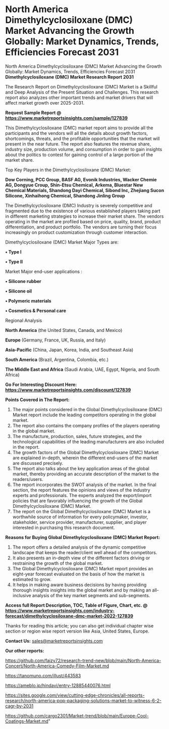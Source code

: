 # North America Dimethylcyclosiloxane (DMC) Market Advancing the Growth Globally: Market Dynamics, Trends, Efficiencies Forecast 2031
North America Dimethylcyclosiloxane (DMC) Market Advancing the Growth Globally: Market Dynamics, Trends, Efficiencies Forecast 2031
<strong>Dimethylcyclosiloxane (DMC) Market Research Report 2031</strong>

The Research Report on Dimethylcyclosiloxane (DMC) Market is a Skillful and Deep Analysis of the Present Situation and Challenges. This research report also analyzes other important trends and market drivers that will affect market growth over 2025-2031.

<strong>Request Sample Report @ <a href=https://www.marketreportsinsights.com/sample/127839>https://www.marketreportsinsights.com/sample/127839</a></strong>

This Dimethylcyclosiloxane (DMC) market report aims to provide all the participants and the vendors will all the details about growth factors, shortcomings, threats, and the profitable opportunities that the market will present in the near future. The report also features the revenue share, industry size, production volume, and consumption in order to gain insights about the politics to contest for gaining control of a large portion of the market share.

Top Key Players in the Dimethylcyclosiloxane (DMC) Market:

<strong>Dow Corning, PCC Group, BASF AG, Evonik Industries, Wacker Chemie AG, Dongyue Croup, Shin-Etsu Chemical, Arkema, Bluestar New Chemical Materials, Shandong Dayi Chemical, Sibond Inc, Zhejiang Sucon Silicone, Xinhaihong Chemical, Shandong Jinling Group</strong>

The Dimethylcyclosiloxane (DMC) Industry is severely competitive and fragmented due to the existence of various established players taking part in different marketing strategies to increase their market share. The vendors operating in the market are profiled based on price, quality, brand, product differentiation, and product portfolio. The vendors are turning their focus increasingly on product customization through customer interaction.

Dimethylcyclosiloxane (DMC) Market Major Types are:

<strong>• Type I

• Type II</strong>

Market Major end-user applications :

<strong>• Silicone rubber

• Silicone oil

• Polymeric materials

• Cosmetics & Personal care</strong>

Regional Analysis

</u><strong><b>North America</b></strong> (the United States, Canada, and Mexico)

<strong><b>Europe </b></strong>(Germany, France, UK, Russia, and Italy)

<strong><b>Asia-Pacific</b></strong> (China, Japan, Korea, India, and Southeast Asia)

<strong><b>South America</b></strong> (Brazil, Argentina, Colombia, etc.)

<strong><b>The Middle East and Africa</b></strong> (Saudi Arabia, UAE, Egypt, Nigeria, and South Africa)

<strong>Go For Interesting Discount Here: <a href=https://www.marketreportsinsights.com/discount/127839>https://www.marketreportsinsights.com/discount/127839</a></strong>

<strong>Points Covered in The Report:</strong>
<ol>
  <li>The major points considered in the Global Dimethylcyclosiloxane (DMC) Market report include the leading competitors operating in the global market.</li>
  <li>The report also contains the company profiles of the players operating in the global market.</li>
  <li>The manufacture, production, sales, future strategies, and the technological capabilities of the leading manufacturers are also included in the report.</li>
  <li>The growth factors of the Global Dimethylcyclosiloxane (DMC) Market are explained in-depth, wherein the different end-users of the market are discussed precisely.</li>
  <li>The report also talks about the key application areas of the global market, thereby providing an accurate description of the market to the readers/users.</li>
  <li>The report incorporates the SWOT analysis of the market. In the final section, the report features the opinions and views of the industry experts and professionals. The experts analyzed the export/import policies that are favorably influencing the growth of the Global Dimethylcyclosiloxane (DMC) Market.</li>
  <li>The report on the Global Dimethylcyclosiloxane (DMC) Market is a worthwhile source of information for every policymaker, investor, stakeholder, service provider, manufacturer, supplier, and player interested in purchasing this research document.</li>
</ol>
<strong>Reasons for Buying Global Dimethylcyclosiloxane (DMC) Market Report:</strong>

<ol>
  <li>The report offers a detailed analysis of the dynamic competitive landscape that keeps the reader/client well ahead of the competitors.</li>
  <li>It also presents an in-depth view of the different factors driving or restraining the growth of the global market.</li>
  <li>The Global Dimethylcyclosiloxane (DMC) Market report provides an eight-year forecast evaluated on the basis of how the market is estimated to grow.</li>
  <li>It helps in making aware business decisions by having providing thorough insights insights into the global market and by making an all-inclusive analysis of the key market segments and sub-segments.</li>
</ol>
<strong>Access full Report Description, TOC, Table of Figure, Chart, etc. @ <a href=https://www.marketreportsinsights.com/industry-forecast/dimethylcyclosiloxane-dmc-market-2022-127839>https://www.marketreportsinsights.com/industry-forecast/dimethylcyclosiloxane-dmc-market-2022-127839</a></strong>


Thanks for reading this article; you can also get individual chapter wise section or region wise report version like Asia, United States, Europe.

<strong>Contact Us:</strong>
sales@marketreportsinsights.com

<strong>Our other reports:</strong>

<a href=https://github.com/faizy72/research-trend-new/blob/main/North-America-Concert/North-America-Comedy-Film-Market.md>https://github.com/faizy72/research-trend-new/blob/main/North-America-Concert/North-America-Comedy-Film-Market.md</a>

<a href=https://tanomuno.com/illust/443583>https://tanomuno.com/illust/443583</a>

<a href=https://ameblo.jp/hindavi/entry-12885440076.html>https://ameblo.jp/hindavi/entry-12885440076.html</a>

<a href=https://sites.google.com/view/cutting-edge-chronicles/all-reports-research/north-america-pop-packaging-solutions-market-to-witness-6-2-cagr-by-2031>https://sites.google.com/view/cutting-edge-chronicles/all-reports-research/north-america-pop-packaging-solutions-market-to-witness-6-2-cagr-by-2031</a>

<a href=https://github.com/cargo2301/Market-trend/blob/main/Europe-Cool-Coatings-Market.md>https://github.com/cargo2301/Market-trend/blob/main/Europe-Cool-Coatings-Market.md</a>"

